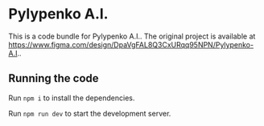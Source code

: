 
  # Pylypenko A.I.

  This is a code bundle for Pylypenko A.I.. The original project is available at https://www.figma.com/design/DpaVgFAL8Q3CxURqq95NPN/Pylypenko-A.I..

  ## Running the code

  Run `npm i` to install the dependencies.

  Run `npm run dev` to start the development server.
  